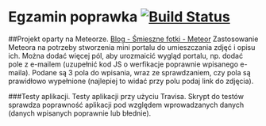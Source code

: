 # Egzamin poprawka [![Build Status](https://travis-ci.org/aszykula/FotoApp-Meteor.svg?branch=master)](https://travis-ci.org/aszykula/FotoApp-Meteor)
##Projekt oparty na Meteorze.
[Blog - Śmieszne fotki - Meteor](http://aszykula.meteor.com/)
Zastosowanie Meteora na potrzeby stworzenia mini portalu do umieszczania zdjęć i opisu ich.
Można dodać więcej pól, aby urozmaicić wygląd portalu, np. dodać pole z e-mailem (uzupełnić kod JS o werfikacje poprawnie wpisanego e-maila). Podane są 3 pola do wpisania, wraz ze sprawdzaniem, czy pola są prawidłowo wypełnione (najlepiej to widać przy polu podaj link do zdjęcia).

###Testy aplikacji.
Testy aplikacji przy użyciu Travisa.
Skrypt do testów sprawdza poprawność aplikacji pod względem wprowadzanych danych (danych wpisanych poprawnie lub błednie).
